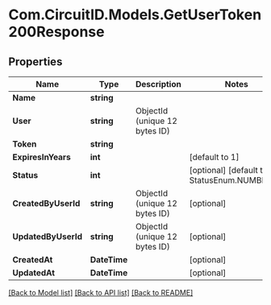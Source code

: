 
# Com.CircuitID.Models.GetUserToken200Response

## Properties

Name | Type | Description | Notes
------------ | ------------- | ------------- | -------------
**Name** | **string** |  | 
**User** | **string** | ObjectId (unique 12 bytes ID) | 
**Token** | **string** |  | 
**ExpiresInYears** | **int** |  | [default to 1]
**Status** | **int** |  | [optional] [default to StatusEnum.NUMBER_1]
**CreatedByUserId** | **string** | ObjectId (unique 12 bytes ID) | [optional] 
**UpdatedByUserId** | **string** | ObjectId (unique 12 bytes ID) | [optional] 
**CreatedAt** | **DateTime** |  | [optional] 
**UpdatedAt** | **DateTime** |  | [optional] 

[[Back to Model list]](../README.md#documentation-for-models)
[[Back to API list]](../README.md#documentation-for-api-endpoints)
[[Back to README]](../README.md)

